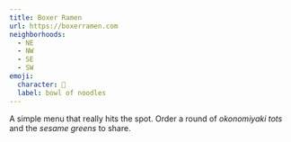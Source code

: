 ```yaml
---
title: Boxer Ramen
url: https://boxerramen.com
neighborhoods:
  - NE
  - NW
  - SE
  - SW
emoji:
  character: 🍜
  label: bowl of noodles
---
```


A simple menu that really hits the spot. Order a round of _okonomiyaki tots_ and the _sesame greens_ to share.
